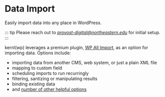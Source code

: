 # Data Import

Easily import data into any place in WordPress.

::: tip
Please reach out to [*provost-digital@northeastern.edu*](mailto:provost-digital@northeastern.edu) for initial setup.
:::

kernl(wp) leverages a premium plugin, [WP All Import](http://www.wpallimport.com), as an option for importing data. Options include:
* importing data from another CMS, web system, or just a plain XML file
* mapping to custom field
* scheduling imports to run recurringly
* filtering, santizing or manipulating results
* binding existing data
* and [number of other helpful options](http://www.wpallimport.com/documentation/)

<ImageStage title="Admin View" filename="import-pro.png" caption="Configuring an import" />
